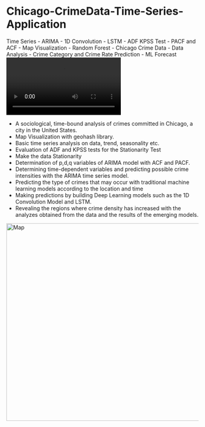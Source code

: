 # Chicago-CrimeData-Time-Series-Application
Time Series - ARIMA - 1D Convolution - LSTM - ADF KPSS Test - PACF and ACF - Map Visualization - Random Forest - Chicago Crime Data - Data Analysis -  Crime Category and Crime Rate Prediction - ML Forecast
![Demo Video](./254333061-d6fcd872-57c1-4512-947c-d2a6b796c740.mov)


* A sociological, time-bound analysis of crimes committed in Chicago, a city in the United States.
* Map Visualization with geohash library.
* Basic time series analysis on data, trend, seasonality etc.
* Evaluation of ADF and KPSS tests for the Stationarity Test
* Make the data Stationarity
* Determination of p,d,q variables of ARIMA model with ACF and PACF.
* Determining time-dependent variables and predicting possible crime intensities with the ARIMA time series model.
* Predicting the type of crimes that may occur with traditional machine learning models according to the location and time
* Making predictions by building Deep Learning models such as the 1D Convolution Model and LSTM.
* Revealing the regions where crime density has increased with the analyzes obtained from the data and the results of the emerging models.

<img width="968" height="516" alt="Map" src="https://github.com/user-attachments/assets/ecf01345-3b03-4c00-b8cb-50d539c0f9db" />


